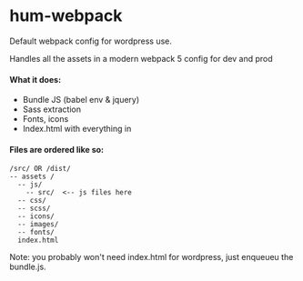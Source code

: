 # hum-webpack
Default webpack config for wordpress use.

Handles all the assets in a modern webpack 5 config for dev and prod

#### What it does:
- Bundle JS (babel env & jquery)
- Sass extraction
- Fonts, icons
- Index.html with everything in <head>
  
#### Files are ordered like so:
  
```
/src/ OR /dist/
-- assets /
  -- js/
    -- src/  <-- js files here
  -- css/
  -- scss/
  -- icons/
  -- images/
  -- fonts/
  index.html
```  

Note: you probably won't need index.html for wordpress, just enqueueu the bundle.js.
